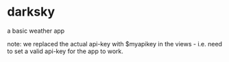 # darksky
a basic weather app

note: we replaced the actual api-key with $myapikey in the views - i.e. need to set a valid api-key for the app to work.
